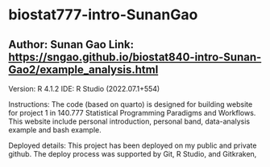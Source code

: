 # biostat777-intro-SunanGao
Author: Sunan Gao
Link: https://sngao.github.io/biostat840-intro-Sunan-Gao2/example_analysis.html
-------------------------------------------------------
Version: R 4.1.2
IDE: R Studio (2022.07.1+554)

Instructions:
The code (based on quarto) is designed for building website for project 1 in 140.777 Statistical Programming Paradigms and Workflows. This website include personal introduction, personal band, data-analysis example and bash example.

Deployed details:
This project has been deployed on my public and private github. The deploy process was supported by Git, R Studio, and Gitkraken,